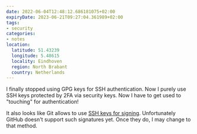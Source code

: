 ```yaml
---
date: 2022-06-04T12:48:12.686181075+02:00
expiryDate: 2023-06-21T09:27:04.361989+02:00
tags:
- security
categories:
- notes
location:
  latitude: 51.43239
  longitude: 5.48615
  locality: Eindhoven
  region: North Brabant
  country: Netherlands
---
```


I finally stopped using GPG keys for SSH authentication. Now I purely use SSH keys protected by 2FA via security keys. Now I have to get used to "touching" for authentication!

It also looks like Git allows to use [SSH keys for signing](https://blog.dbrgn.ch/2021/11/16/git-ssh-signatures/). Unfortunately GitHub doesn't support such signatures yet. Once they do, I may change to that method.
